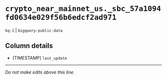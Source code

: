# `crypto_near_mainnet_us._sbc_57a1094fd0634e029f56b6edcf2ad971`
`bq-1` | `bigquery-public-data`

## Column details
* [TIMESTAMP] `last_update`

-------------------------------------------------------------------------------
*Do not make edits above this line.*
